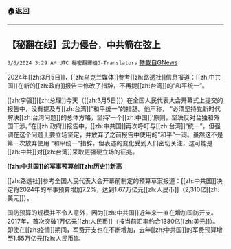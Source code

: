 ###  [:house:返回](README.md)
---


## 【秘翻在线】武力侵台，中共箭在弦上
`3/6/2024 3:29 AM UTC 秘密翻譯組G-Translators` [轉載自GNews](https://gnews.org/articles/2369040)

2024年[[zh:3月5日]]，[[zh:乌克兰媒体]]参考[[zh:路透社]]信息报道：[[zh:中共国]]在新的[[zh:政府]]报告中修改了措辞，不再提[[zh:台湾]]的“和平统一”。

[[zh:李强]][[zh:总理]]今天（[[zh:3月5日]]）在全国人民代表大会开幕式上提交的报告中，没有提及与[[zh:台湾]]“和平统一”的措辞。他声称， “必须坚持党新时代解决[[zh:台湾问题]]的总体方略，坚持‘一个[[zh:中国]]’原则，坚决反对台独和外国干涉。”在[[zh:政府]]报告中，[[zh:中共国]]再次呼吁与[[zh:台湾]]“统一”，但强调在这个问题上要立场坚定，并放弃了之前报告中使用的“和平”一词。虽然这不是第一次放弃使用 “和平统一”措辞，但表述的变化受到人们密切关注，这可能是[[zh:中共]]对[[zh:台湾]]采取更强硬立场的征兆。

**[[zh:中共国]]的军事预算创[[zh:历史]]新高**

[[zh:路透社]]参考全国人民代表大会开幕前制定的预算草案报道：[[zh:中共国]]决定将2024年的军事预算增加7.2%，达到1.67万亿元[[zh:人民币]]（2,310亿[[zh:美元]]）。

国防预算的规模并不令人意外，因为[[zh:中共国]]近年来一直在增加国防开支。2017年，首次突破1万亿元[[zh:人民币]]（按当前汇率约合1380亿[[zh:美元]]）。即使在[[zh:疫情]]期间，军费开支也在不断增加，去年[[zh:中共国]]的军费预算增至1.55万亿元[[zh:人民币]]。
